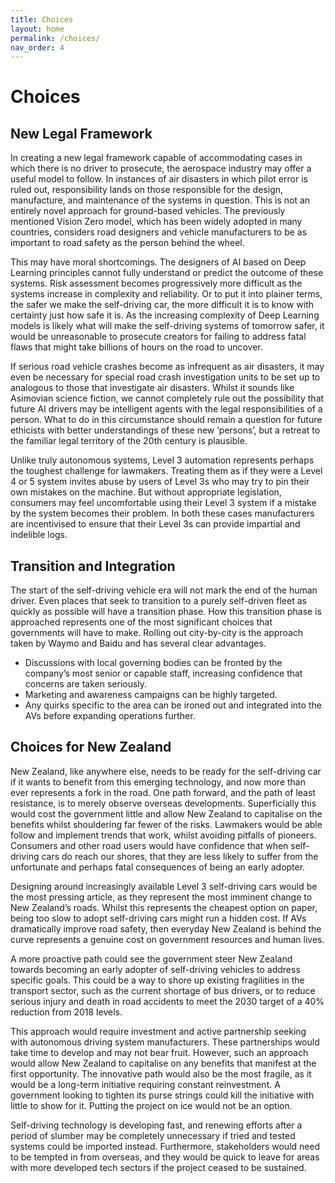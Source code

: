 ```yaml
---
title: Choices
layout: home
permalink: /choices/
nav_order: 4
---
```


# Choices

## New Legal Framework

In creating a new legal framework capable of accommodating cases in which there is no driver to prosecute, the aerospace industry may offer a useful model to follow.
In instances of air disasters in which pilot error is ruled out, responsibility lands on those responsible for the design, manufacture, and maintenance of the systems in question. This is not an entirely novel approach for ground-based vehicles. The previously mentioned Vision Zero model, which has been widely adopted in many countries, considers road designers and vehicle manufacturers to be as important to road safety as the person behind the wheel.

This may have moral shortcomings. The designers of AI based on Deep Learning principles cannot fully understand or predict the outcome of these systems. Risk assessment becomes progressively more difficult as the systems increase in complexity and reliability. Or to put it into plainer terms, the safer we make the self-driving car, the more difficult it is to know with certainty just how safe it is. As the increasing complexity of Deep Learning models is likely what will make the self-driving systems of tomorrow safer, it would be unreasonable to prosecute creators for failing to address fatal flaws that might take billions of hours on the road to uncover.

If serious road vehicle crashes become as infrequent as air disasters, it may even be necessary for special road crash investigation units to be set up to analogous to those that investigate air disasters.
Whilst it sounds like Asimovian science fiction, we cannot completely rule out the possibility that future AI drivers may be intelligent agents with the legal responsibilities of a person. What to do in this circumstance should remain a question for future ethicists with better understandings of these new ‘persons’, but a retreat to the familiar legal territory of the 20th century is plausible.

Unlike truly autonomous systems, Level 3 automation represents perhaps the toughest challenge for lawmakers. Treating them as if they were a Level 4 or 5 system invites abuse by users of Level 3s who may try to pin their own mistakes on the machine. But without appropriate legislation, consumers may feel uncomfortable using their Level 3 system if a mistake by the system becomes their problem. In both these cases manufacturers are incentivised to ensure that their Level 3s can provide impartial and indelible logs.

## Transition and Integration

The start of the self-driving vehicle era will not mark the end of the human driver. Even places that seek to transition to a purely self-driven fleet as quickly as possible will have a transition phase. How this transition phase is approached represents one of the most significant choices that governments will have to make. Rolling out city-by-city is the approach taken by Waymo and Baidu and has several clear advantages.

* Discussions with local governing bodies can be fronted by the company’s most senior or capable staff, increasing confidence that concerns are taken seriously.
* Marketing and awareness campaigns can be highly targeted.
* Any quirks specific to the area can be ironed out and integrated into the AVs before expanding operations further.

## Choices for New Zealand

New Zealand, like anywhere else, needs to be ready for the self-driving car if it wants to benefit from this emerging technology, and now more than ever represents a fork in the road.
One path forward, and the path of least resistance, is to merely observe overseas developments. Superficially this would cost the government little and allow New Zealand to capitalise on the benefits whilst shouldering far fewer of the risks. Lawmakers would be able follow and implement trends that work, whilst avoiding pitfalls of pioneers. Consumers and other road users would have confidence that when self-driving cars do reach our shores, that they are less likely to suffer from the unfortunate and perhaps fatal consequences of being an early adopter.

Designing around increasingly available Level 3 self-driving cars would be the most pressing article, as they represent the most imminent change to New Zealand’s roads.
Whilst this represents the cheapest option on paper, being too slow to adopt self-driving cars might run a hidden cost. If AVs dramatically improve road safety, then everyday New Zealand is behind the curve represents a genuine cost on government resources and human lives.

A more proactive path could see the government steer New Zealand towards becoming an early adopter of self-driving vehicles to address specific goals. This could be a way to shore up existing fragilities in the transport sector, such as the current shortage of bus drivers, or to reduce serious injury and death in road accidents to meet the 2030 target of a 40% reduction from 2018 levels.

This approach would require investment and active partnership seeking with autonomous driving system manufacturers. These partnerships would take time to develop and may not bear fruit. However, such an approach would allow New Zealand to capitalise on any benefits that manifest at the first opportunity.
The innovative path would also be the most fragile, as it would be a long-term initiative requiring constant reinvestment. A government looking to tighten its purse strings could kill the initiative with little to show for it. Putting the project on ice would not be an option.

Self-driving technology is developing fast, and renewing efforts after a period of slumber may be completely unnecessary if tried and tested systems could be imported instead. Furthermore, stakeholders would need to be tempted in from overseas, and they would be quick to leave for areas with more developed tech sectors if the project ceased to be sustained.
